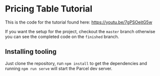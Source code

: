 # Pricing Table Tutorial

This is the code for the tutorial found here: https://youtu.be/7gPSOejtG5w

If you want the setup for the project, checkout the `master` branch otherwise you can see the completed code on the `finished` branch.

## Installing tooling

Just clone the repository, run `npm install` to get the dependencies and running `npm run serve` will start the Parcel dev server.

